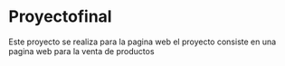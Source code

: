 # Proyectofinal
Este proyecto se realiza para la pagina web 
el proyecto consiste en una pagina web para la venta de productos 
